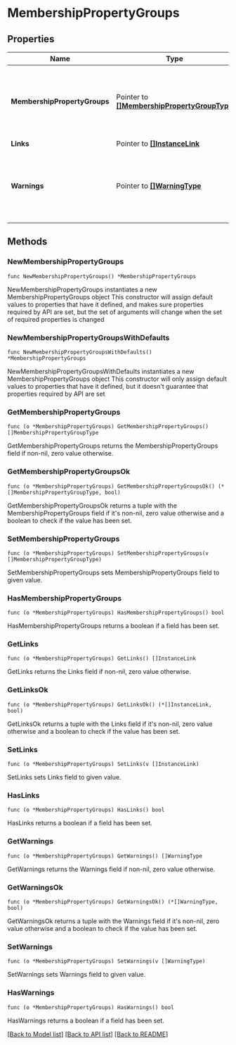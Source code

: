 # MembershipPropertyGroups

## Properties

Name | Type | Description | Notes
------------ | ------------- | ------------- | -------------
**MembershipPropertyGroups** | Pointer to [**[]MembershipPropertyGroupType**](MembershipPropertyGroupType.md) | Details for Membership Property Group along with associated property codes. | [optional] 
**Links** | Pointer to [**[]InstanceLink**](InstanceLink.md) |  | [optional] 
**Warnings** | Pointer to [**[]WarningType**](WarningType.md) | Used in conjunction with the Success element to define a business error. | [optional] 

## Methods

### NewMembershipPropertyGroups

`func NewMembershipPropertyGroups() *MembershipPropertyGroups`

NewMembershipPropertyGroups instantiates a new MembershipPropertyGroups object
This constructor will assign default values to properties that have it defined,
and makes sure properties required by API are set, but the set of arguments
will change when the set of required properties is changed

### NewMembershipPropertyGroupsWithDefaults

`func NewMembershipPropertyGroupsWithDefaults() *MembershipPropertyGroups`

NewMembershipPropertyGroupsWithDefaults instantiates a new MembershipPropertyGroups object
This constructor will only assign default values to properties that have it defined,
but it doesn't guarantee that properties required by API are set

### GetMembershipPropertyGroups

`func (o *MembershipPropertyGroups) GetMembershipPropertyGroups() []MembershipPropertyGroupType`

GetMembershipPropertyGroups returns the MembershipPropertyGroups field if non-nil, zero value otherwise.

### GetMembershipPropertyGroupsOk

`func (o *MembershipPropertyGroups) GetMembershipPropertyGroupsOk() (*[]MembershipPropertyGroupType, bool)`

GetMembershipPropertyGroupsOk returns a tuple with the MembershipPropertyGroups field if it's non-nil, zero value otherwise
and a boolean to check if the value has been set.

### SetMembershipPropertyGroups

`func (o *MembershipPropertyGroups) SetMembershipPropertyGroups(v []MembershipPropertyGroupType)`

SetMembershipPropertyGroups sets MembershipPropertyGroups field to given value.

### HasMembershipPropertyGroups

`func (o *MembershipPropertyGroups) HasMembershipPropertyGroups() bool`

HasMembershipPropertyGroups returns a boolean if a field has been set.

### GetLinks

`func (o *MembershipPropertyGroups) GetLinks() []InstanceLink`

GetLinks returns the Links field if non-nil, zero value otherwise.

### GetLinksOk

`func (o *MembershipPropertyGroups) GetLinksOk() (*[]InstanceLink, bool)`

GetLinksOk returns a tuple with the Links field if it's non-nil, zero value otherwise
and a boolean to check if the value has been set.

### SetLinks

`func (o *MembershipPropertyGroups) SetLinks(v []InstanceLink)`

SetLinks sets Links field to given value.

### HasLinks

`func (o *MembershipPropertyGroups) HasLinks() bool`

HasLinks returns a boolean if a field has been set.

### GetWarnings

`func (o *MembershipPropertyGroups) GetWarnings() []WarningType`

GetWarnings returns the Warnings field if non-nil, zero value otherwise.

### GetWarningsOk

`func (o *MembershipPropertyGroups) GetWarningsOk() (*[]WarningType, bool)`

GetWarningsOk returns a tuple with the Warnings field if it's non-nil, zero value otherwise
and a boolean to check if the value has been set.

### SetWarnings

`func (o *MembershipPropertyGroups) SetWarnings(v []WarningType)`

SetWarnings sets Warnings field to given value.

### HasWarnings

`func (o *MembershipPropertyGroups) HasWarnings() bool`

HasWarnings returns a boolean if a field has been set.


[[Back to Model list]](../README.md#documentation-for-models) [[Back to API list]](../README.md#documentation-for-api-endpoints) [[Back to README]](../README.md)


